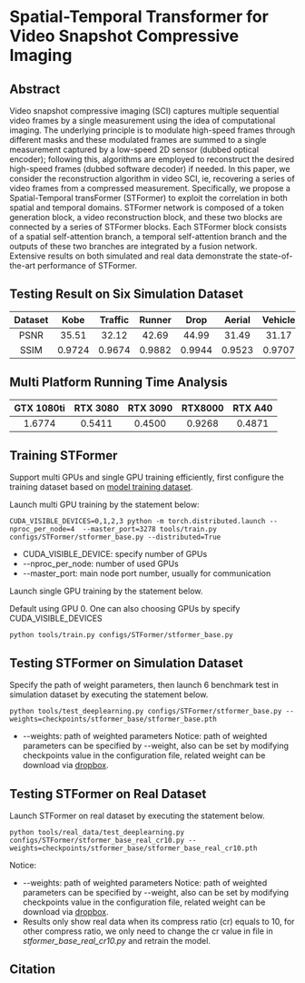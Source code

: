 # Spatial-Temporal Transformer for Video Snapshot Compressive Imaging
## Abstract
Video snapshot compressive imaging (SCI)  captures multiple sequential video frames by a single measurement using the idea of computational imaging. The underlying principle is to modulate high-speed frames through different masks and these modulated frames are summed to a single measurement captured by a low-speed 2D sensor (dubbed optical encoder); following this, algorithms are employed to reconstruct the desired high-speed frames (dubbed software decoder) if needed.
In this paper, we consider the reconstruction algorithm in video SCI, ie, recovering a series of video frames from a compressed measurement. Specifically, we propose a Spatial-Temporal transFormer (STFormer) to exploit the correlation in both spatial and temporal domains. STFormer network is composed of a token generation block, a video reconstruction block, and these two blocks are connected by a series of STFormer blocks. 
Each STFormer block consists of a spatial self-attention branch, a temporal self-attention branch and the outputs of these two branches are integrated by a fusion network.
Extensive results on both simulated and real data demonstrate the state-of-the-art performance of STFormer.

## Testing Result on Six Simulation Dataset
|Dataset|Kobe |Traffic|Runner| Drop  |Aerial|Vehicle|Average|
|:----:|:----:|:----: |:-----:|:----:|:----:|:----:|:----:|
|PSNR  | 35.51| 32.12 | 42.69 | 44.99|31.49 | 31.17| 36.33| 
|SSIM  |0.9724|0.9674 |0.9882 |0.9944|0.9523|0.9707|0.9742|

## Multi Platform Running Time Analysis 
|GTX 1080ti |RTX 3080 |RTX 3090 | RTX8000 | RTX A40|
|:---------:|:------: |:-------:|:-------:|:------:|
|  1.6774  | 0.5411   |  0.4500 |  0.9268 |  0.4871|

## Training STFormer 
Support multi GPUs and single GPU training efficiently, first configure the training dataset based on [model training dataset](../../docs/add_datasets.md).

Launch multi GPU training by the statement below:

```
CUDA_VISIBLE_DEVICES=0,1,2,3 python -m torch.distributed.launch --nproc_per_node=4  --master_port=3278 tools/train.py configs/STFormer/stformer_base.py --distributed=True
```
* CUDA_VISIBLE_DEVICE: specify number of GPUs
* --nproc_per_node: number of used GPUs
* --master_port: main node port number, usually for communication

Launch single GPU training by the statement below.

Default using GPU 0. One can also choosing GPUs by specify CUDA_VISIBLE_DEVICES

```
python tools/train.py configs/STFormer/stformer_base.py
```

## Testing STFormer on Simulation Dataset 
Specify the path of weight parameters, then launch 6 benchmark test in simulation dataset by executing the statement below.

```
python tools/test_deeplearning.py configs/STFormer/stformer_base.py --weights=checkpoints/stformer_base/stformer_base.pth
```
* --weights: path of weighted parameters
  Notice: path of weighted parameters can be specified by --weight, also can be set by modifying checkpoints value in the configuration file, related weight can be download via [dropbox](https://www.dropbox.com/sh/96nf7jzabhqj4mh/AAB09QXrNGi_kujDDnWn6G32a?dl=0).


## Testing STFormer on Real Dataset 
Launch STFormer on real dataset by executing the statement below.

```
python tools/real_data/test_deeplearning.py configs/STFormer/stformer_base_real_cr10.py --weights=checkpoints/stformer_base/stformer_base_real_cr10.pth

```
Notice:

* --weights: path of weighted parameters
  Notice: path of weighted parameters can be specified by --weight, also can be set by modifying checkpoints value in the configuration file, related weight can be download via [dropbox](https://www.dropbox.com/sh/96nf7jzabhqj4mh/AAB09QXrNGi_kujDDnWn6G32a?dl=0).
* Results only show real data when its compress ratio (cr) equals to 10, for other compress ratio, we only need to change the cr value in file in *stformer_base_real_cr10.py* and retrain the model.

## Citation
```

```